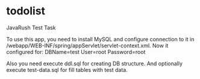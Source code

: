 # todolist
JavaRush Test Task

To use this app, you need to install MySQL and configure connection to it in /webapp/WEB-INF/spring/appServlet/servlet-context.xml.
Now it configured for:
DBName=test
User=root
Password=root

Also you need execute ddl.sql for creating DB structure. And optionally execute test-data.sql for fill tables with test data.

